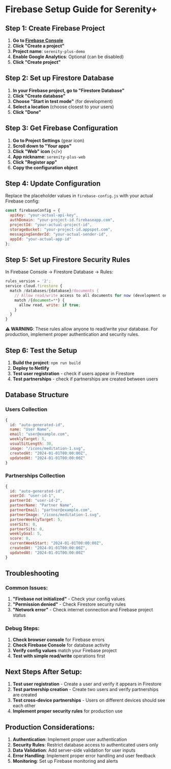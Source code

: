 # Firebase Setup Guide for Serenity+

## Step 1: Create Firebase Project

1. **Go to [Firebase Console](https://console.firebase.google.com/)**
2. **Click "Create a project"**
3. **Project name**: `serenity-plus-demo`
4. **Enable Google Analytics**: Optional (can be disabled)
5. **Click "Create project"**

## Step 2: Set up Firestore Database

1. **In your Firebase project, go to "Firestore Database"**
2. **Click "Create database"**
3. **Choose "Start in test mode"** (for development)
4. **Select a location** (choose closest to your users)
5. **Click "Done"**

## Step 3: Get Firebase Configuration

1. **Go to Project Settings** (gear icon)
2. **Scroll down to "Your apps"**
3. **Click "Web" icon** (</>)
4. **App nickname**: `serenity-plus-web`
5. **Click "Register app"**
6. **Copy the configuration object**

## Step 4: Update Configuration

Replace the placeholder values in `firebase-config.js` with your actual Firebase config:

```javascript
const firebaseConfig = {
  apiKey: "your-actual-api-key",
  authDomain: "your-project-id.firebaseapp.com",
  projectId: "your-actual-project-id",
  storageBucket: "your-project-id.appspot.com",
  messagingSenderId: "your-actual-sender-id",
  appId: "your-actual-app-id"
};
```

## Step 5: Set up Firestore Security Rules

In Firebase Console → Firestore Database → Rules:

```javascript
rules_version = '2';
service cloud.firestore {
  match /databases/{database}/documents {
    // Allow read/write access to all documents for now (development only)
    match /{document=**} {
      allow read, write: if true;
    }
  }
}
```

**⚠️ WARNING**: These rules allow anyone to read/write your database. For production, implement proper authentication and security rules.

## Step 6: Test the Setup

1. **Build the project**: `npm run build`
2. **Deploy to Netlify**
3. **Test user registration** - check if users appear in Firestore
4. **Test partnerships** - check if partnerships are created between users

## Database Structure

### Users Collection
```javascript
{
  id: "auto-generated-id",
  name: "User Name",
  email: "user@example.com",
  weeklyTarget: 5,
  usualSitLength: 30,
  image: "/icons/meditation-1.svg",
  createdAt: "2024-01-01T00:00:00Z",
  updatedAt: "2024-01-01T00:00:00Z"
}
```

### Partnerships Collection
```javascript
{
  id: "auto-generated-id",
  userId: "user-id-1",
  partnerId: "user-id-2",
  partnerName: "Partner Name",
  partnerEmail: "partner@example.com",
  partnerImage: "/icons/meditation-1.svg",
  partnerWeeklyTarget: 5,
  userSits: 0,
  partnerSits: 0,
  weeklyGoal: 5,
  score: 0,
  currentWeekStart: "2024-01-01T00:00:00Z",
  createdAt: "2024-01-01T00:00:00Z",
  updatedAt: "2024-01-01T00:00:00Z"
}
```

## Troubleshooting

### Common Issues:
1. **"Firebase not initialized"** - Check your config values
2. **"Permission denied"** - Check Firestore security rules
3. **"Network error"** - Check internet connection and Firebase project status

### Debug Steps:
1. **Check browser console** for Firebase errors
2. **Check Firebase Console** for database activity
3. **Verify config values** match your Firebase project
4. **Test with simple read/write** operations first

## Next Steps After Setup:

1. **Test user registration** - Create a user and verify it appears in Firestore
2. **Test partnership creation** - Create two users and verify partnerships are created
3. **Test cross-device partnerships** - Users on different devices should see each other
4. **Implement proper security rules** for production use

## Production Considerations:

1. **Authentication**: Implement proper user authentication
2. **Security Rules**: Restrict database access to authenticated users only
3. **Data Validation**: Add server-side validation for user inputs
4. **Error Handling**: Implement proper error handling and user feedback
5. **Monitoring**: Set up Firebase monitoring and alerts
